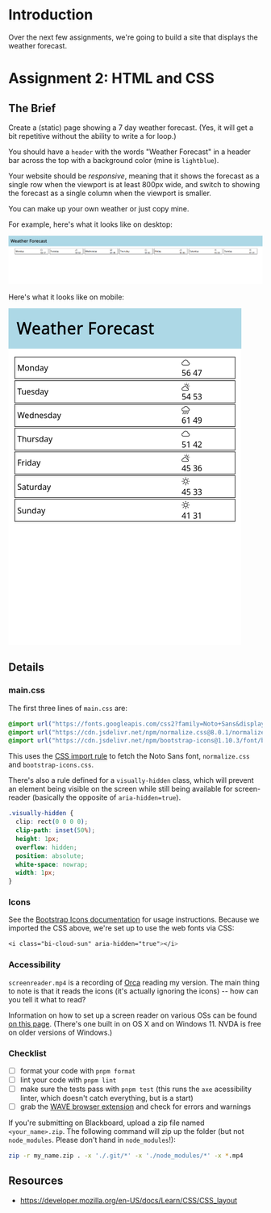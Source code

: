# Introduction

Over the next few assignments, we're going to build a site that displays the weather forecast.

# Assignment 2: HTML and CSS

## The Brief

Create a (static) page showing a 7 day weather forecast. (Yes, it will get a bit repetitive without the ability to write a for loop.)

You should have a `header` with the words "Weather Forecast" in a header bar across the top with a background color (mine is `lightblue`).

Your website should be *responsive*, meaning that it shows the forecast as a single row when the viewport is at least 800px wide,
and switch to showing the forecast as a single column when the viewport is smaller.

You can make up your own weather or just copy mine.

For example, here's what it looks like on desktop:

![desktop screenshot -- days in a single row below the heading](./desktop.png)

Here's what it looks like on mobile:

![mobile screenshot -- all days in a column below the heading](./mobile_weather.png)

## Details

### main.css

The first three lines of `main.css` are:
```css
@import url("https://fonts.googleapis.com/css2?family=Noto+Sans&display=swap");
@import url("https://cdn.jsdelivr.net/npm/normalize.css@8.0.1/normalize.css");
@import url("https://cdn.jsdelivr.net/npm/bootstrap-icons@1.10.3/font/bootstrap-icons.css");
```

This uses the [CSS import rule](https://developer.mozilla.org/en-US/docs/Web/CSS/@import) to fetch the Noto Sans font, `normalize.css` and `bootstrap-icons.css`.

There's also a rule defined for a `visually-hidden` class, which will prevent an element being visible on the screen while still being available for screen-reader (basically the opposite of `aria-hidden=true`).
```css
.visually-hidden {
  clip: rect(0 0 0 0);
  clip-path: inset(50%);
  height: 1px;
  overflow: hidden;
  position: absolute;
  white-space: nowrap;
  width: 1px;
}
```

### Icons

See the [Bootstrap Icons documentation](https://icons.getbootstrap.com/#usage) for usage instructions. Because we imported the CSS above, we're set up to use the web fonts via CSS:
```css
<i class="bi-cloud-sun" aria-hidden="true"></i>
```

### Accessibility

`screenreader.mp4` is a recording of [Orca](https://help.gnome.org/users/orca/stable/index.html.en) reading my version. The main thing to note is that it reads the icons (it's actually ignoring the icons) -- how can you tell it what to read? 

Information on how to set up a screen reader on various OSs can be found [on this page](https://cccaccessibility.org/assistive-tech/screen-readers). (There's one built in on OS X and on Windows 11. NVDA is free on older versions of Windows.)


### Checklist

- [ ] format your code with `pnpm format`
- [ ] lint your code with `pnpm lint`
- [ ] make sure the tests pass with `pnpm test` (this runs the `axe` acessibility linter, which doesn't catch everything, but is a start)
- [ ] grab the [WAVE browser extension](https://wave.webaim.org/extension/) and check for errors and warnings

If you're submitting on Blackboard, upload a zip file named `<your_name>.zip`. The following command will zip up the folder (but not `node_modules`. Please don't hand in `node_modules`!):
```bash
zip -r my_name.zip . -x './.git/*' -x './node_modules/*' -x *.mp4
```

## Resources

- https://developer.mozilla.org/en-US/docs/Learn/CSS/CSS_layout

